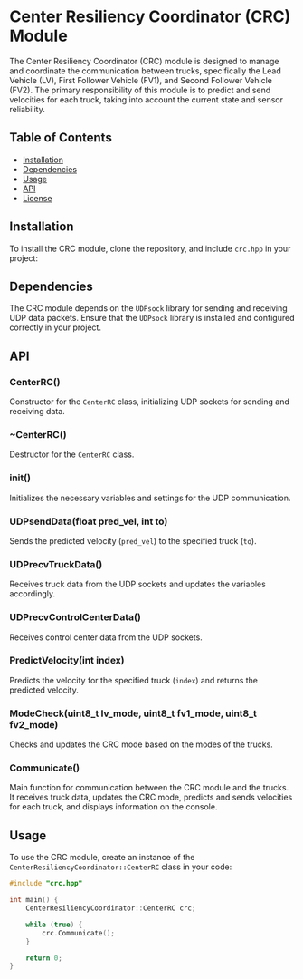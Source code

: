 # Center Resiliency Coordinator (CRC) Module

The Center Resiliency Coordinator (CRC) module is designed to manage and coordinate the communication between trucks, specifically the Lead Vehicle (LV), First Follower Vehicle (FV1), and Second Follower Vehicle (FV2). The primary responsibility of this module is to predict and send velocities for each truck, taking into account the current state and sensor reliability.

## Table of Contents

- [Installation](#installation)
- [Dependencies](#dependencies)
- [Usage](#usage)
- [API](#api)
- [License](#license)

## Installation

To install the CRC module, clone the repository, and include `crc.hpp` in your project:


## Dependencies

The CRC module depends on the `UDPsock` library for sending and receiving UDP data packets. Ensure that the `UDPsock` library is installed and configured correctly in your project.

## API

### CenterRC()

Constructor for the `CenterRC` class, initializing UDP sockets for sending and receiving data.

### ~CenterRC()

Destructor for the `CenterRC` class.

### init()

Initializes the necessary variables and settings for the UDP communication.

### UDPsendData(float pred_vel, int to)

Sends the predicted velocity (`pred_vel`) to the specified truck (`to`).

### UDPrecvTruckData()

Receives truck data from the UDP sockets and updates the variables accordingly.

### UDPrecvControlCenterData()

Receives control center data from the UDP sockets.

### PredictVelocity(int index)

Predicts the velocity for the specified truck (`index`) and returns the predicted velocity.

### ModeCheck(uint8_t lv_mode, uint8_t fv1_mode, uint8_t fv2_mode)

Checks and updates the CRC mode based on the modes of the trucks.

### Communicate()

Main function for communication between the CRC module and the trucks. It receives truck data, updates the CRC mode, predicts and sends velocities for each truck, and displays information on the console.

## Usage

To use the CRC module, create an instance of the `CenterResiliencyCoordinator::CenterRC` class in your code:

```cpp
#include "crc.hpp"

int main() {
    CenterResiliencyCoordinator::CenterRC crc;

    while (true) {
        crc.Communicate();
    }

    return 0;
}
